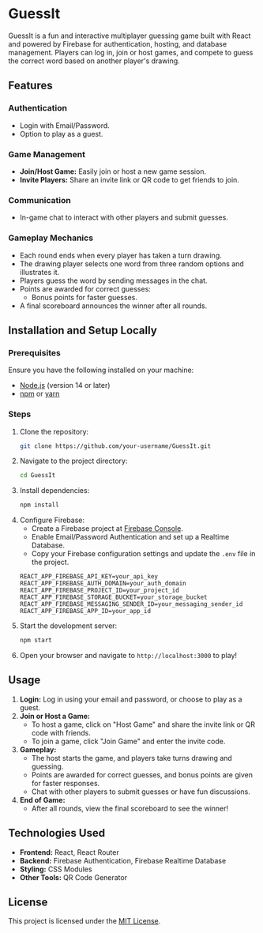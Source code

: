 # GuessIt

GuessIt is a fun and interactive multiplayer guessing game built with React and powered by Firebase for authentication, hosting, and database management. Players can log in, join or host games, and compete to guess the correct word based on another player's drawing. 


## Features

### Authentication
- Login with Email/Password.
- Option to play as a guest.

### Game Management
- **Join/Host Game:** Easily join or host a new game session.
- **Invite Players:** Share an invite link or QR code to get friends to join.

### Communication
- In-game chat to interact with other players and submit guesses.

### Gameplay Mechanics
- Each round ends when every player has taken a turn drawing.
- The drawing player selects one word from three random options and illustrates it.
- Players guess the word by sending messages in the chat.
- Points are awarded for correct guesses:
  - Bonus points for faster guesses.
- A final scoreboard announces the winner after all rounds.

## Installation and Setup Locally

### Prerequisites
Ensure you have the following installed on your machine:
- [Node.js](https://nodejs.org/) (version 14 or later)
- [npm](https://www.npmjs.com/) or [yarn](https://yarnpkg.com/)

### Steps
1. Clone the repository:
   ```bash
   git clone https://github.com/your-username/GuessIt.git
   ```
2. Navigate to the project directory:
   ```bash
   cd GuessIt
   ```
3. Install dependencies:
   ```bash
   npm install
   ```
4. Configure Firebase:
   - Create a Firebase project at [Firebase Console](https://console.firebase.google.com/).
   - Enable Email/Password Authentication and set up a Realtime Database.
   - Copy your Firebase configuration settings and update the `.env` file in the project.
   ```env
   REACT_APP_FIREBASE_API_KEY=your_api_key
   REACT_APP_FIREBASE_AUTH_DOMAIN=your_auth_domain
   REACT_APP_FIREBASE_PROJECT_ID=your_project_id
   REACT_APP_FIREBASE_STORAGE_BUCKET=your_storage_bucket
   REACT_APP_FIREBASE_MESSAGING_SENDER_ID=your_messaging_sender_id
   REACT_APP_FIREBASE_APP_ID=your_app_id
   ```
5. Start the development server:
   ```bash
   npm start
   ```
6. Open your browser and navigate to `http://localhost:3000` to play!

## Usage

1. **Login:** Log in using your email and password, or choose to play as a guest.
2. **Join or Host a Game:**
   - To host a game, click on "Host Game" and share the invite link or QR code with friends.
   - To join a game, click "Join Game" and enter the invite code.
3. **Gameplay:**
   - The host starts the game, and players take turns drawing and guessing.
   - Points are awarded for correct guesses, and bonus points are given for faster responses.
   - Chat with other players to submit guesses or have fun discussions.
4. **End of Game:**
   - After all rounds, view the final scoreboard to see the winner!

## Technologies Used
- **Frontend:** React, React Router
- **Backend:** Firebase Authentication, Firebase Realtime Database
- **Styling:** CSS Modules
- **Other Tools:** QR Code Generator

## License
This project is licensed under the [MIT License](LICENSE).
